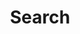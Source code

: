 ---
title: "Search"
slug: "search"
layout: "search"
outputs:
    - html
    - json
# removed it from the menu on the left
---